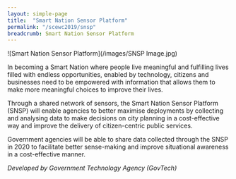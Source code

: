 ```yaml
---
layout: simple-page
title:  "Smart Nation Sensor Platform"
permalink: "/scewc2019/snsp"
breadcrumb: Smart Nation Sensor Platform 
---
```


![Smart Nation Sensor Platform](/images/SNSP Image.jpg)

In becoming a Smart Nation where people live meaningful and fulfilling lives filled with endless opportunities, enabled by technology, citizens and businesses need to be empowered with information that allows them to make more meaningful choices to improve their lives.

Through a shared network of sensors, the Smart Nation Sensor Platform (SNSP) will enable agencies to better maximise deployments by collecting and analysing data to make decisions on city planning in a cost-effective way and improve the delivery of citizen-centric public services.

Government agencies will be able to share data collected through the SNSP in 2020 to facilitate better sense-making and improve situational awareness in a cost-effective manner.

*Developed by Government Technology Agency (GovTech)* 


